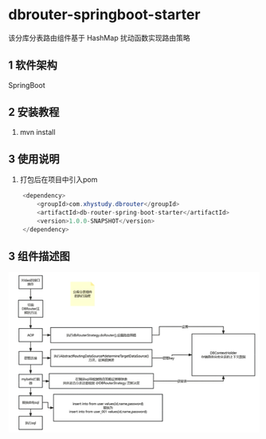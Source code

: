 # dbrouter-springboot-starter

该分库分表路由组件基于 HashMap 扰动函数实现路由策略

## 1 软件架构
SpringBoot


## 2 安装教程

1.  mvn install


## 3 使用说明

1.  打包后在项目中引入pom
```java
    <dependency>
        <groupId>com.xhystudy.dbrouter</groupId>
        <artifactId>db-router-spring-boot-starter</artifactId>
        <version>1.0.0-SNAPSHOT</version>
    </dependency>
```

## 3 组件描述图
![](https://github.com/Andrewmeo/images/blob/main/IMG_20231107_224206.jpg?raw=true)
